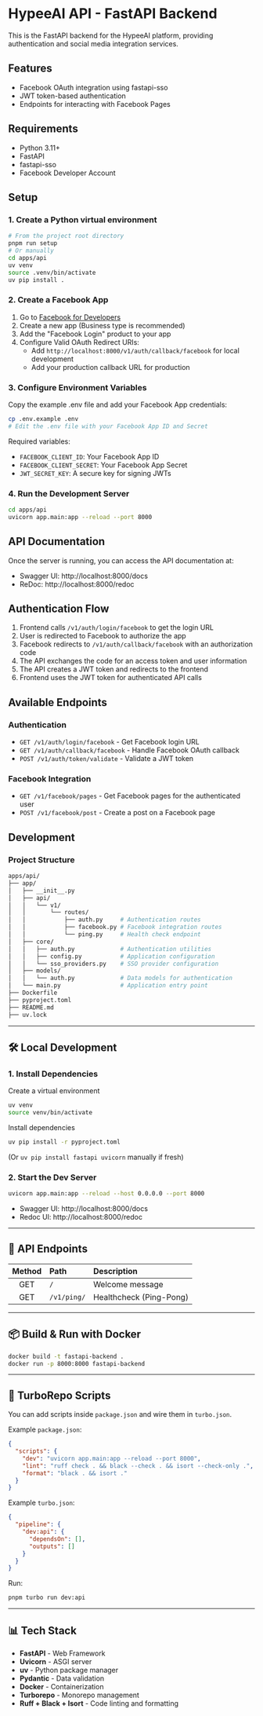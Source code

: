# HypeeAI API - FastAPI Backend

This is the FastAPI backend for the HypeeAI platform, providing authentication and social media integration services.

## Features

- Facebook OAuth integration using fastapi-sso
- JWT token-based authentication
- Endpoints for interacting with Facebook Pages

## Requirements

- Python 3.11+
- FastAPI
- fastapi-sso
- Facebook Developer Account

## Setup

### 1. Create a Python virtual environment

```bash
# From the project root directory
pnpm run setup
# Or manually
cd apps/api
uv venv
source .venv/bin/activate
uv pip install .
```

### 2. Create a Facebook App

1. Go to [Facebook for Developers](https://developers.facebook.com/)
2. Create a new app (Business type is recommended)
3. Add the "Facebook Login" product to your app
4. Configure Valid OAuth Redirect URIs:
   - Add `http://localhost:8000/v1/auth/callback/facebook` for local development
   - Add your production callback URL for production

### 3. Configure Environment Variables

Copy the example .env file and add your Facebook App credentials:

```bash
cp .env.example .env
# Edit the .env file with your Facebook App ID and Secret
```

Required variables:

- `FACEBOOK_CLIENT_ID`: Your Facebook App ID
- `FACEBOOK_CLIENT_SECRET`: Your Facebook App Secret
- `JWT_SECRET_KEY`: A secure key for signing JWTs

### 4. Run the Development Server

```bash
cd apps/api
uvicorn app.main:app --reload --port 8000
```

## API Documentation

Once the server is running, you can access the API documentation at:

- Swagger UI: http://localhost:8000/docs
- ReDoc: http://localhost:8000/redoc

## Authentication Flow

1. Frontend calls `/v1/auth/login/facebook` to get the login URL
2. User is redirected to Facebook to authorize the app
3. Facebook redirects to `/v1/auth/callback/facebook` with an authorization code
4. The API exchanges the code for an access token and user information
5. The API creates a JWT token and redirects to the frontend
6. Frontend uses the JWT token for authenticated API calls

## Available Endpoints

### Authentication

- `GET /v1/auth/login/facebook` - Get Facebook login URL
- `GET /v1/auth/callback/facebook` - Handle Facebook OAuth callback
- `POST /v1/auth/token/validate` - Validate a JWT token

### Facebook Integration

- `GET /v1/facebook/pages` - Get Facebook pages for the authenticated user
- `POST /v1/facebook/post` - Create a post on a Facebook page

## Development

### Project Structure

```bash
apps/api/
├── app/
│   ├── __init__.py
│   ├── api/
│   │   └── v1/
│   │       └── routes/
│   │           ├── auth.py     # Authentication routes
│   │           ├── facebook.py # Facebook integration routes
│   │           └── ping.py     # Health check endpoint
│   ├── core/
│   │   ├── auth.py             # Authentication utilities
│   │   ├── config.py           # Application configuration
│   │   └── sso_providers.py    # SSO provider configuration
│   ├── models/
│   │   └── auth.py             # Data models for authentication
│   └── main.py                 # Application entry point
├── Dockerfile
├── pyproject.toml
├── README.md
├── uv.lock
```

---

## 🛠️ Local Development

### 1. Install Dependencies

Create a virtual environment

```bash
uv venv
source venv/bin/activate
```

Install dependencies

```bash
uv pip install -r pyproject.toml
```

(Or `uv pip install fastapi uvicorn` manually if fresh)

### 2. Start the Dev Server

```bash
uvicorn app.main:app --reload --host 0.0.0.0 --port 8000
```

- Swagger UI: http://localhost:8000/docs
- Redoc UI: http://localhost:8000/redoc

---

## 🔧 API Endpoints

| Method | Path        | Description             |
| :----: | :---------- | :---------------------- |
|  GET   | `/`         | Welcome message         |
|  GET   | `/v1/ping/` | Healthcheck (Ping-Pong) |

---

## 📦 Build & Run with Docker

```bash
docker build -t fastapi-backend .
docker run -p 8000:8000 fastapi-backend
```

---

## 🔄 TurboRepo Scripts

You can add scripts inside `package.json` and wire them in `turbo.json`.

Example `package.json`:

```json
{
  "scripts": {
    "dev": "uvicorn app.main:app --reload --port 8000",
    "lint": "ruff check . && black --check . && isort --check-only .",
    "format": "black . && isort ."
  }
}
```

Example `turbo.json`:

```json
{
  "pipeline": {
    "dev:api": {
      "dependsOn": [],
      "outputs": []
    }
  }
}
```

Run:

```bash
pnpm turbo run dev:api
```

---

## 📊 Tech Stack

- **FastAPI** - Web Framework
- **Uvicorn** - ASGI server
- **uv** - Python package manager
- **Pydantic** - Data validation
- **Docker** - Containerization
- **Turborepo** - Monorepo management
- **Ruff + Black + Isort** - Code linting and formatting
